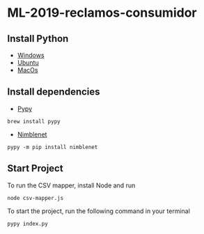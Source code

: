 # ML-2019-reclamos-consumidor

## Install Python

- [Windows](https://www.ics.uci.edu/~pattis/common/handouts/pythoneclipsejava/python.html)
- [Ubuntu](http://ubuntuhandbook.org/index.php/2017/07/install-python-3-6-1-in-ubuntu-16-04-lts/)
- [MacOs](https://programwithus.com/learn-to-code/install-python3-mac/)

## Install dependencies

- [Pypy]()

```
brew install pypy
```

- [Nimblenet](https://nimblenet.readthedocs.io/en/latest/getting_started.html#installing)

```
pypy -m pip install nimblenet
```

## Start Project

To run the CSV mapper, install Node and run

```
node csv-mapper.js
```

To start the project, run the following command in your terminal

```
pypy index.py
```



